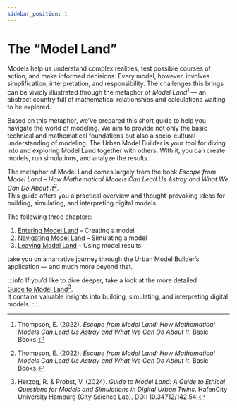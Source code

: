 ```yaml
---
sidebar_position: 1
---
```


# The “Model Land”

Models help us understand complex realities, test possible courses of action, and make informed decisions. Every model, however, involves simplification, interpretation, and responsibility.  The challenges this brings can be vividly illustrated through the metaphor of *Model Land*[^1] — an abstract country full of mathematical relationships and calculations waiting to be explored.

Based on this metaphor, we’ve prepared this short guide to help you navigate the world of modeling.  We aim to provide not only the basic technical and mathematical foundations but also a socio-cultural understanding of modeling. The Urban Model Builder is your tool for diving into and exploring Model Land together with others.  With it, you can create models, run simulations, and analyze the results.

The metaphor of Model Land comes largely from the book *Escape from Model Land – How Mathematical Models Can Lead Us Astray and What We Can Do About It*[^1].  
This guide offers you a practical overview and thought-provoking ideas for building, simulating, and interpreting digital models.

The following three chapters:

1. [Entering Model Land](model-land-betreten.md) – Creating a model  
2. [Navigating Model Land](model-land-navigieren.md) – Simulating a model  
3. [Leaving Model Land](model-land-verlassen.md) – Using model results  

take you on a narrative journey through the Urban Model Builder’s application — and much more beyond that.

:::info
If you’d like to dive deeper, take a look at the more detailed  
[Guide to Model Land](https://www.connectedurbantwins.de/app/uploads/2024/08/2024-07-22_City-Science-Lab_Guide-To-Model-Land_EN.pdf)[^2].  
It contains valuable insights into building, simulating, and interpreting digital models.
:::

[^1]: Thompson, E. (2022). *Escape from Model Land: How Mathematical Models Can Lead Us Astray and What We Can Do About It*. Basic Books.  
[^2]: Herzog, R. & Probst, V. (2024). *Guide to Model Land: A Guide to Ethical Questions for Models and Simulations in Digital Urban Twins*. HafenCity University Hamburg (City Science Lab). DOI: 10.34712/142.54.
